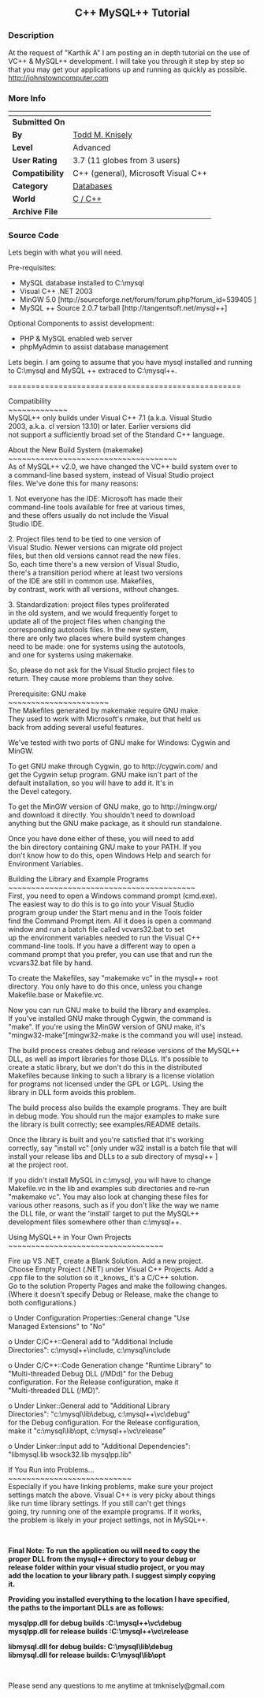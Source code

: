 ﻿<div align="center">

## C\+\+ MySQL\+\+ Tutorial


</div>

### Description

At the request of "Karthik A" I am posting an in depth tutorial on the use of VC++ &amp; MySQL++ development. I will take you through it step by step so that you may get your applications up and running as quickly as possible. http://johnstowncomputer.com
 
### More Info
 


<span>             |<span>
---                |---
**Submitted On**   |
**By**             |[Todd M\. Knisely](https://github.com/Planet-Source-Code/PSCIndex/blob/master/ByAuthor/todd-m-knisely.md)
**Level**          |Advanced
**User Rating**    |3.7 (11 globes from 3 users)
**Compatibility**  |C\+\+ \(general\), Microsoft Visual C\+\+
**Category**       |[Databases](https://github.com/Planet-Source-Code/PSCIndex/blob/master/ByCategory/databases__3-5.md)
**World**          |[C / C\+\+](https://github.com/Planet-Source-Code/PSCIndex/blob/master/ByWorld/c-c.md)
**Archive File**   |[](https://github.com/Planet-Source-Code/todd-m-knisely-c-mysql-tutorial__3-10346/archive/master.zip)





### Source Code

<p>Lets begin with what you will need.</p>
<p>Pre-requisites:</p>
<ul>
 <li>MySQL database installed to C:\mysql</li>
 <li>Visual C++ .NET 2003</li>
 <li> MinGW 5.0 [http://sourceforge.net/forum/forum.php?forum_id=539405
] </li>
 <li>MySQL ++ Source 2.0.7 tarball [http://tangentsoft.net/mysql++] <br />
 </li>
</ul>
<p>Optional Components to assist development:</p>
<ul>
 <li>PHP & MySQL enabled web server</li>
 <li>phpMyAdmin to assist database management</li>
</ul>
<p>Lets begin. I am going to assume that you have mysql installed and running<br />
to C:\mysql and MySQL ++ extraced to C:\mysql++.</p>
<p>===================================================</p>
<p>Compatibility<br />
 ~~~~~~~~~~~~~<br />
MySQL++ only builds under Visual C++ 7.1 (a.k.a. Visual Studio<br />
2003, a.k.a. cl version 13.10) or later. Earlier versions did<br />
not support a sufficiently broad set of the Standard C++ language.<br />
</p>
<p>About the New Build System (makemake)<br />
 ~~~~~~~~~~~~~~~~~~~~~~~~~~~~~~~~~~~~~<br />
 As of MySQL++ v2.0, we have changed the VC++ build system over to<br />
 a command-line based system, instead of Visual Studio project<br />
 files. We've done this for many reasons:</p>
<p> 1. Not everyone has the IDE: Microsoft has made their<br />
 command-line tools available for free at various times,<br />
 and these offers usually do not include the Visual<br />
 Studio IDE.</p>
<p> 2. Project files tend to be tied to one version of<br />
 Visual Studio. Newer versions can migrate old project<br />
 files, but then old versions cannot read the new files.<br />
 So, each time there's a new version of Visual Studio,<br />
 there's a transition period where at least two versions<br />
 of the IDE are still in common use. Makefiles,<br />
 by contrast, work with all versions, without changes.</p>
<p> 3. Standardization: project files types proliferated<br />
 in the old system, and we would frequently forget to<br />
 update all of the project files when changing the<br />
 corresponding autotools files. In the new system,<br />
 there are only two places where build system changes<br />
 need to be made: one for systems using the autotools,<br />
 and one for systems using makemake.</p>
<p> So, please do not ask for the Visual Studio project files to<br />
 return. They cause more problems than they solve.<br />
</p>
<p>Prerequisite: GNU make<br />
 ~~~~~~~~~~~~~~~~~~~~~~<br />
 The Makefiles generated by makemake require GNU make.<br />
 They used to work with Microsoft's nmake, but that held us<br />
 back from adding several useful features.</p>
<p> We've tested with two ports of GNU make for Windows: Cygwin and<br />
 MinGW.</p>
<p> To get GNU make through Cygwin, go to http://cygwin.com/ and<br />
 get the Cygwin setup program. GNU make isn't part of the<br />
 default installation, so you will have to add it. It's in<br />
 the Devel category.</p>
<p> To get the MinGW version of GNU make, go to http://mingw.org/<br />
 and download it directly. You shouldn't need to download<br />
 anything but the GNU make package, as it should run standalone.</p>
<p> Once you have done either of these, you will need to add<br />
 the bin directory containing GNU make to your PATH. If you<br />
 don't know how to do this, open Windows Help and search for<br />
 Environment Variables.<br />
</p>
<p>Building the Library and Example Programs<br />
 ~~~~~~~~~~~~~~~~~~~~~~~~~~~~~~~~~~~~~~~~~<br />
First, you need to open a Windows command prompt (cmd.exe).<br />
The easiest way to do this is to go into your Visual Studio<br />
program group under the Start menu and in the Tools folder<br />
find the Command Prompt item. All it does is open a command<br />
window and run a batch file called vcvars32.bat to set<br />
up the environment variables needed to run the Visual C++<br />
command-line tools. If you have a different way to open a<br />
command prompt that you prefer, you can use that and run the<br />
vcvars32.bat file by hand.</p>
<p> To create the Makefiles, say "makemake vc" in the mysql++ root<br />
 directory. You only have to do this once, unless you change<br />
Makefile.base or Makefile.vc.</p>
<p> Now you can run GNU make to build the library and examples.<br />
 If you've installed GNU make through Cygwin, the command is<br />
 "make". If you're using the MinGW version of GNU make, it's<br />
 "mingw32-make"[mingw32-make is the command you will use] instead.</p>
<p> The build process creates debug and release versions of the MySQL++<br />
 DLL, as well as import libraries for those DLLs. It's possible to<br />
 create a static library, but we don't do this in the distributed<br />
 Makefiles because linking to such a library is a license violation<br />
 for programs not licensed under the GPL or LGPL. Using the<br />
 library in DLL form avoids this problem.</p>
<p> The build process also builds the example programs. They are built<br />
 in debug mode. You should run the major examples to make sure<br />
 the library is built correctly; see examples/README details.</p>
<p> Once the library is built and you're satisfied that it's working<br />
 correctly, say "install vc" [only under w32 install is a batch file that will<br />
 install your release libs and DLLs to a sub directory of mysql++ ]<br />
 at the project root.</p>
<p> If you didn't install MySQL in c:\mysql, you will have to change<br />
 Makefile.vc in the lib and examples sub directories and re-run<br />
 "makemake vc". You may also look at changing these files for<br />
 various other reasons, such as if you don't like the way we name<br />
 the DLL file, or want the 'install' target to put the MySQL++<br />
 development files somewhere other than c:\mysql++.<br />
</p>
<p>Using MySQL++ in Your Own Projects<br />
 ~~~~~~~~~~~~~~~~~~~~~~~~~~~~~~~~~~</p>
<p> Fire up VS .NET, create a Blank Solution. Add a new project.<br />
 Choose Empty Project (.NET) under Visual C++ Projects. Add a<br />
 .cpp file to the solution so it _knows_ it's a C/C++ solution.<br />
 Go to the solution Property Pages and make the following changes.<br />
 (Where it doesn't specify Debug or Release, make the change to<br />
 both configurations.)</p>
<p> o Under Configuration Properties::General change "Use<br />
 Managed Extensions" to "No"</p>
<p> o Under C/C++::General add to "Additional Include<br />
 Directories": c:\mysql++\include, c:\mysql\include</p>
<p> o Under C/C++::Code Generation change "Runtime Library" to<br />
 "Multi-threaded Debug DLL (/MDd)" for the Debug<br />
 configuration. For the Release configuration, make it<br />
 "Multi-threaded DLL (/MD)".</p>
<p> o Under Linker::General add to "Additional Library<br />
 Directories": "c:\mysql\lib\debug, c:\mysql++\vc\debug"<br />
 for the Debug configuration. For the Release configuration,<br />
 make it "c:\mysql\lib\opt, c:\mysql++\vc\release"</p>
<p> o Under Linker::Input add to "Additional Dependencies":<br />
 "libmysql.lib wsock32.lib mysqlpp.lib"<br />
</p>
<p>If You Run into Problems...<br />
 ~~~~~~~~~~~~~~~~~~~~~~~~~~~<br />
 Especially if you have linking problems, make sure your project<br />
 settings match the above. Visual C++ is very picky about things<br />
 like run time library settings. If you still can't get things<br />
 going, try running one of the example programs. If it works,<br />
 the problem is likely in your project settings, not in MySQL++.</p>
<p> </p>
<p><strong>Final Note: To run the application ou will need to copy the<br />
proper DLL from the mysql++ directory to your debug or <br />
release folder within your visual studio project, or you may<br />
add the location to your library path. I suggest simply copying<br />
it.</strong></p>
<p><strong>Providing you installed everything to the location I have specified,<br />
the paths to the important DLLs are as follows:</strong></p>
<p><strong> mysqlpp.dll for debug builds :C:\mysql++\vc\debug <br />
</strong><strong>mysqlpp.dll for release builds :C:\mysql++\vc\release</strong></p>
<p><strong>libmysql.dll for debug builds: C:\mysql\lib\debug<br />
libmysql.dll for release builds: C:\mysql\lib\opt</strong></p>
<p> </p>
<p>Please send any questions to me anytime at tmknisely@gmail.com </p>
<p>  </p>

